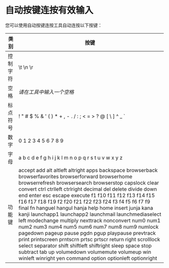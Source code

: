 # 自动按键连按有效输入

您可以使用自动按键连按工具自动连按以下按键：

| 类别     | 按键                                                                                                                                                                                                                                                                                                                                                                                                                                                                                                                                                                                                                                                                                                                                                                                                                                                                      |
| -------- | ------------------------------------------------------------------------------------------------------------------------------------------------------------------------------------------------------------------------------------------------------------------------------------------------------------------------------------------------------------------------------------------------------------------------------------------------------------------------------------------------------------------------------------------------------------------------------------------------------------------------------------------------------------------------------------------------------------------------------------------------------------------------------------------------------------------------------------------------------------------------- |
| 控制字符 | \t \n \r                                                                                                                                                                                                                                                                                                                                                                                                                                                                                                                                                                                                                                                                                                                                                                                                                                                                  |
| 空格     | *请在工具中输入一个空格*                                                                                                                                                                                                                                                                                                                                                                                                                                                                                                                                                                                                                                                                                                                                                                                                                                                |
| 标点符号 | ! " # $ % & ' ( ) * + , - . / : ; < = > ? @ [ \ ] ^ _ `                                                                                                                                                                                                                                                                                                                                                                                                                                                                                                                                                                                                                                                                                                                                                                                                                   |
| 数字     | 0 1 2 3 4 5 6 7 8 9                                                                                                                                                                                                                                                                                                                                                                                                                                                                                                                                                                                                                                                                                                                                                                                                                                                       |
| 字母     | a b c d e f g h i j k l m n o p q r s t u v w x y z                                                                                                                                                                                                                                                                                                                                                                                                                                                                                                                                                                                                                                                                                                                                                                                                                       |
| 功能键   | accept add alt altleft altright apps backspace browserback browserfavorites browserforward browserhome browserrefresh browsersearch browserstop capslock clear convert ctrl ctrlleft ctrlright decimal del delete divide down end enter esc escape execute f1 f10 f11 f12 f13 f14 f15 f16 f17 f18 f19 f2 f20 f21 f22 f23 f24 f3 f4 f5 f6 f7 f9 final fn hanguel hangul hanja help home insert junja kana kanji launchapp1 launchapp2 launchmail launchmediaselect left modechange multiply nexttrack nonconvert num0 num1 num2 num3 num4 num5 num6 num7 num8 num9 numlock pagedown pageup pause pgdn pgup playpause prevtrack print printscreen prntscrn prtsc prtscr return right scrolllock select separator shift shiftleft shiftright sleep space stop subtract tab up volumedown volumemute volumeup win winleft winright yen command option optionleft optionright |
